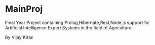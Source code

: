 # MainProj
Final Year Project containing Prolog,Hibernate,Rest,Node.js support for Artificial Intelligence Expert Systems in the field of Agriculture 

By Vijay Kiran
